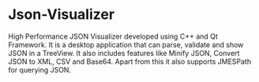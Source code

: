 # Json-Visualizer
High Performance JSON Visualizer developed using C++ and Qt Framework. It is a desktop application that can parse, validate and show JSON in a TreeView. It also includes features like Minify JSON, Convert JSON to XML, CSV and Base64. Apart from this it also supports JMESPath for querying JSON.
